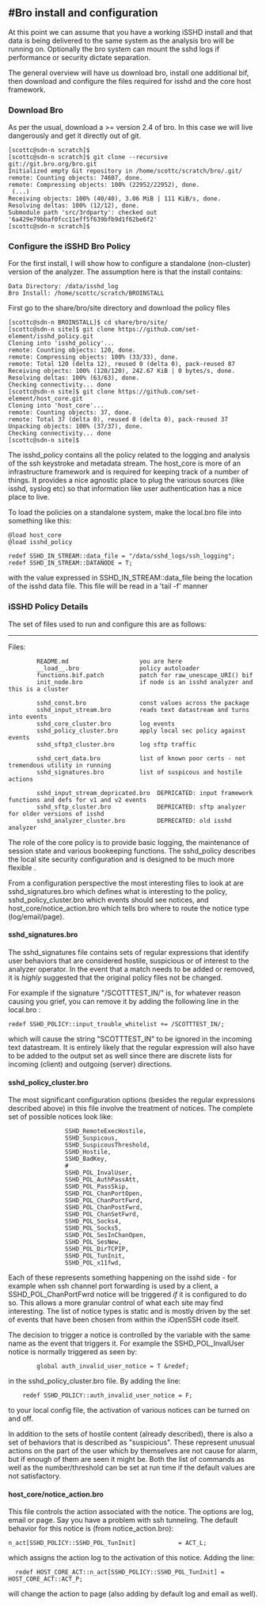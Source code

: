 #Bro install and configuration
-----

At this point we can assume that you have a working iSSHD install and that data is being delivered to the same system as the analysis bro will be running on.  Optionally the bro system can mount the sshd logs if performance or security dictate separation.

The general overview will have us download bro, install one additional bif, then download and configure the files required for isshd and the core host framework.

### Download Bro

As per the usual, download a >= version 2.4 of bro.  In this case we will live dangerously and get it directly out of git.

```
[scottc@sdn-n scratch]$
[scottc@sdn-n scratch]$ git clone --recursive git://git.bro.org/bro.git
Initialized empty Git repository in /home/scottc/scratch/bro/.git/
remote: Counting objects: 74607, done.
remote: Compressing objects: 100% (22952/22952), done.
 (...)
Receiving objects: 100% (40/40), 3.06 MiB | 111 KiB/s, done.
Resolving deltas: 100% (12/12), done.
Submodule path 'src/3rdparty': checked out '6a429e79bbaf0fcc11eff5f639bfb9d1f62be6f2'
[scottc@sdn-n scratch]$
```

### Configure the iSSHD Bro Policy

For the first install, I will show how to configure a standalone (non-cluster) version of the analyzer.  The assumption here is that the install contains:

	Data Directory: /data/isshd_log
	Bro Install: /home/scottc/scratch/BROINSTALL

First go to the share/bro/site directory and download the policy files

```
[scottc@sdn-n BROINSTALL]$ cd share/bro/site/
[scottc@sdn-n site]$ git clone https://github.com/set-element/isshd_policy.git
Cloning into 'isshd_policy'...
remote: Counting objects: 120, done.
remote: Compressing objects: 100% (33/33), done.
remote: Total 120 (delta 12), reused 0 (delta 0), pack-reused 87
Receiving objects: 100% (120/120), 242.67 KiB | 0 bytes/s, done.
Resolving deltas: 100% (63/63), done.
Checking connectivity... done
[scottc@sdn-n site]$ git clone https://github.com/set-element/host_core.git
Cloning into 'host_core'...
remote: Counting objects: 37, done.
remote: Total 37 (delta 0), reused 0 (delta 0), pack-reused 37
Unpacking objects: 100% (37/37), done.
Checking connectivity... done
[scottc@sdn-n site]$
```

The isshd_policy contains all the policy related to the logging and analysis of the ssh keystroke and metadata stream.  The host_core is more of an infrastructure framework and is required for keeping track of a number of things.  It provides a nice agnostic place to plug the various sources (like isshd, syslog etc) so that information like user authentication has a nice place to live.

To load the policies on a standalone system, make the local.bro file into something like this:

```
@load host_core
@load isshd_policy

redef SSHD_IN_STREAM::data_file = "/data/sshd_logs/ssh_logging";
redef SSHD_IN_STREAM::DATANODE = T;
```

with the value expressed in SSHD_IN_STREAM::data_file being the location of the isshd data file.  This file will be read in a 'tail -f' manner


### iSSHD Policy Details
The set of files used to run and configure this are as follows:

-----
Files:
```
        README.md                    you are here
        __load__.bro                 policy autoloader
        functions.bif.patch          patch for raw_unescape_URI() bif
        init_node.bro                if node is an isshd analyzer and this is a cluster

        sshd_const.bro               const values across the package
        sshd_input_stream.bro        reads text datastream and turns into events
        sshd_core_cluster.bro        log events
        sshd_policy_cluster.bro      apply local sec policy against events
        sshd_sftp3_cluster.bro       log sftp traffic

        sshd_cert_data.bro           list of known poor certs - not tremendous utility in running
        sshd_signatures.bro          list of suspicous and hostile actions

        sshd_input_stream_depricated.bro  DEPRICATED: input framework functions and defs for v1 and v2 events
        sshd_sftp_cluster.bro             DEPRICATED: sftp analyzer for older versions of isshd
        sshd_analyzer_cluster.bro         DEPRECATED: old isshd analyzer
```
The role of the core policy is to provide basic logging, the maintenance of session state and various bookeeping functions.  The sshd_policy describes the local site security configuration and is designed to be much more flexible .


From a configuration perspective the most interesting files to look at are sshd_signatures.bro which defines what is interesting to the policy, sshd_policy_cluster.bro which events should see notices, and host_core/notice_action.bro which tells bro where to route the notice type (log/email/page).

####  sshd_signatures.bro
The sshd_signatures file contains sets of regular expressions that identify user behaviors that are considered hostile, suspicious or of interest to the analyzer operator.  In the event that a match needs to be added or removed, it is *highly* suggested that the original policy files not be changed.

For example if the signature "/SCOTTTEST_IN/" is, for whatever reason causing you grief, you can remove it by adding the following line in the local.bro :

	redef SSHD_POLICY::input_trouble_whitelist += /SCOTTTEST_IN/;

which will cause the string "SCOTTTEST_IN" to be ignored in the incoming text datastream.  It is entirely likely that the regular expression will also have to be added to the output set as well since there are discrete lists for incoming (client) and outgoing (server) directions.


#### sshd_policy_cluster.bro
The most significant configuration options (besides the regular expressions described above) in this file involve the treatment of notices.  The complete set of possible notices look like:

```
                SSHD_RemoteExecHostile,
                SSHD_Suspicous,
                SSHD_SuspicousThreshold,
                SSHD_Hostile,
                SSHD_BadKey,
                #
                SSHD_POL_InvalUser,
                SSHD_POL_AuthPassAtt,
                SSHD_POL_PassSkip,
                SSHD_POL_ChanPortOpen,
                SSHD_POL_ChanPortFwrd,
                SSHD_POL_ChanPostFwrd,
                SSHD_POL_ChanSetFwrd,
                SSHD_POL_Socks4,
                SSHD_POL_Socks5,
                SSHD_POL_SesInChanOpen,
                SSHD_POL_SesNew,
                SSHD_POL_DirTCPIP,
                SSHD_POL_TunInit,
                SSHD_POL_x11fwd,
```
Each of these represents something happening on the isshd side - for example when ssh channel port forwarding is used by a client, a SSHD_POL_ChanPortFwrd notice will be triggered *if* it is configured to do so.  This allows a more granular control of what each site may find interesting.  The list of notice types is static and is mostly driven by the set of events that have been chosen from within the iOpenSSH code itself.

The decision to trigger a notice is controlled by the variable with the same name as the event that triggers it.  For example the SSHD_POL_InvalUser notice is normally triggered as seen by:

	        global auth_invalid_user_notice = T &redef;

in the sshd_policy_cluster.bro file.  By adding the line:

		redef SSHD_POLICY::auth_invalid_user_notice = F;

to your local config file, the activation of various notices can be turned on and off.

In addition to the sets of hostile content (already described), there is also a set of behaviors that is described as "suspicious".  These represent unusual actions on the part of the user which by themselves are not cause for alarm, but if enough of them are seen it might be.  Both the list of  commands as well as the number/threshold can be set at run time if the default values are not satisfactory.

####  host_core/notice_action.bro
This file controls the action associated with the notice.  The options are log, email or page.  Say you have a problem with ssh tunneling.  The default behavior for this notice is (from notice_action.bro):

	n_act[SSHD_POLICY::SSHD_POL_TunInit]            = ACT_L;

which assigns the action log to the activation of this notice.  Adding the line:

	  redef HOST_CORE_ACT::n_act[SSHD_POLICY::SSHD_POL_TunInit] = HOST_CORE_ACT::ACT_P;

will change the action to page (also adding by default log and email as well).
